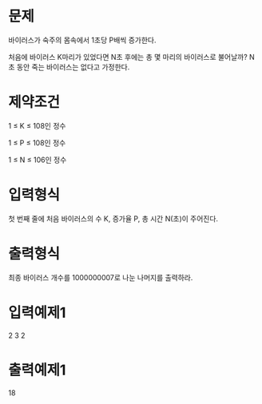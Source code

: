 # 문제
바이러스가 숙주의 몸속에서 1초당 P배씩 증가한다.



처음에 바이러스 K마리가 있었다면 N초 후에는 총 몇 마리의 바이러스로 불어날까? N초 동안 죽는 바이러스는 없다고 가정한다.

# 제약조건
1 ≤ K ≤ 108인 정수

1 ≤ P ≤ 108인 정수

1 ≤ N ≤ 106인 정수

# 입력형식
첫 번째 줄에 처음 바이러스의 수 K, 증가율 P, 총 시간 N(초)이 주어진다.

# 출력형식
최종 바이러스 개수를 1000000007로 나눈 나머지를 출력하라.

# 입력예제1
2 3 2
# 출력예제1
18